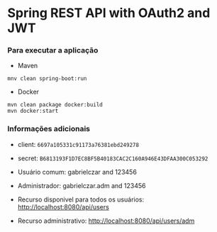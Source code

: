 # Spring REST API with OAuth2 and JWT

### Para executar a aplicação

- Maven

```
mnv clean spring-boot:run
```

- Docker 

```
mvn clean package docker:build
mvn docker:start
```

### Informações adicionais

- client: ```6697a105331c91173a76381ebd249278```

- secret: ```B6813193F1D7EC8BF5B40183CAC2C160A946E43DFAA300C053292```

- Usuário comum: gabrielczar and 123456

- Administrador: gabrielczar.adm and 123456

- Recurso disponivel para todos os usuários: [http://localhost:8080/api/users](http://localhost:8080/api/users)
- Recurso administrativo: [http://localhost:8080/api/users/adm](http://localhost:8080/api/users/adm)